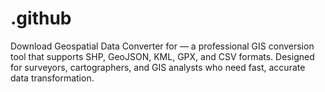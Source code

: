 # .github
Download Geospatial Data Converter for — a professional GIS conversion tool that supports SHP, GeoJSON, KML, GPX, and CSV formats. Designed for surveyors, cartographers, and GIS analysts who need fast, accurate data transformation.
